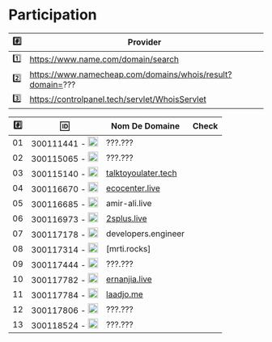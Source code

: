 # Participation

| :hash:|     Provider |
|-------|------------------------|
| :one: |  https://www.name.com/domain/search |
| :two: |  https://www.namecheap.com/domains/whois/result?domain=??? |
| :three: | https://controlpanel.tech/servlet/WhoisServlet |



|:hash:| :id:                                                                                                              | Nom De Domaine   | Check | 
|------|-------------------------------------------------------------------------------------------------------------------|------------------|-------|
| 01   | 300111441 - <image src="https://avatars2.githubusercontent.com/u/55207099?s=400&v=4" width=20 height=20></image>  |  ???.???         |       |
| 02   | 300115065 - <image src="https://avatars0.githubusercontent.com/u/54910778?s=400&v=4" width=20 height=20></image>  |  ???.???         |       |
| 03   | 300115140 - <image src="https://avatars0.githubusercontent.com/u/54910329?s=460&v=4" width=20 height=20></image>  |  [talktoyoulater.tech](https://controlpanel.tech/servlet/WhoisServlet)         |       |
| 04   | 300116670 - <image src="https://avatars0.githubusercontent.com/u/55238107?s=460&v=4" width=20 height=20></image>  |  [ecocenter.live](https://www.name.com/domain/search/ecocenter.live)         |       |
| 05   | 300116685 - <image src="https://avatars0.githubusercontent.com/u/54910751?s=460&v=4" width=20 height=20></image>  |  amir-ali.live   |       |
| 06   | 300116973 - <image src="https://avatars0.githubusercontent.com/u/54910252?s=460&v=4" width=20 height=20></image>  |  [2splus.live](https://www.name.com/domain/search/2splus.live) |       |
| 07   | 300117178 - <image src="https://avatars0.githubusercontent.com/u/54910937?s=460&v=4" width=20 height=20></image>  |  developers.engineer|    |
| 08   | 300117314 - <image src="https://avatars0.githubusercontent.com/u/54910700?s=460&v=4" width=20 height=20></image>  |  [mrti.rocks]     |       |
| 09   | 300117444 - <image src="https://avatars0.githubusercontent.com/u/54910261?s=460&v=4" width=20 height=20></image>  |  ???.???         |       |
| 10   | 300117782 - <image src="https://avatars0.githubusercontent.com/u/56364697?s=460&v=4" width=20 height=20></image>  |  [ernanjia.live](https://www.name.com/domain/search/ernanjia.live) |       |
| 11   | 300117784 - <image src="https://avatars0.githubusercontent.com/u/54910102?s=460&v=4" width=20 height=20></image>  |  [laadjo.me](https://www.namecheap.com/domains/whois/result?domain=laadjo.me)       |       |
| 12   | 300117806 - <image src="https://avatars0.githubusercontent.com/u/54910103?s=460&v=4" width=20 height=20></image>  |  ???.???         |       |
| 13   | 300118524 - <image src="https://avatars0.githubusercontent.com/u/56364857?s=460&v=4" width=20 height=20></image>  |  ???.???         |       |
